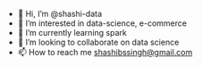 - 👋 Hi, I’m @shashi-data
- 👀 I’m interested in data-science, e-commerce
- 🌱 I’m currently learning spark
- 💞️ I’m looking to collaborate on data science
- 📫 How to reach me shashibssingh@gmail.com

<!---
shashi-data/shashi-data is a ✨ special ✨ repository because its `README.md` (this file) appears on your GitHub profile.
You can click the Preview link to take a look at your changes.
--->
